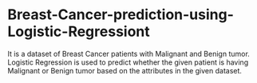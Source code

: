 # Breast-Cancer-prediction-using-Logistic-Regressiont
It is a dataset of Breast Cancer patients with Malignant and Benign tumor. Logistic Regression is used to predict whether the given patient is having Malignant or Benign tumor based on the attributes in the given dataset.
